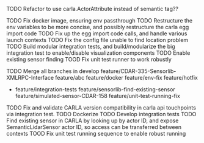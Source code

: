 TODO Refactor to use carla.ActorAttribute instead of semantic tag??

TODO Fix docker image, ensuring env passthrough
TODO Restructure the env variables to be more concise, and possibly restructure the carla egg import code
TODO Fix up the egg import code calls, and handle various launch contexts
TODO Fix the config file unable to find location problem
TODO Build modular integration tests, and build/modularize the big integration test to enable/disable visualization components
TODO Enable existing sensor finding
TOOD Fix unit test runner to work robustly


TODO Merge all branches in
develop
feature/CDAR-335-Sensorlib-XMLRPC-Interface
feature/abc
feature/docker
feature/env-fix
feature/hotfix
* feature/integration-tests
feature/sensorlib-find-existing-sensor
feature/simulated-sensor-CDAR-158
feature/unit-test-running-fix

TODO Fix and validate CARLA version compatibility in carla api touchpoints via integration test.
TODO Dockerize
TODO Develop integration tests
TODO Find existing sensor in CARLA by looking up by actor ID, and expose SemanticLidarSensor actor ID, so access can be transferred between contexts 
TOOD Fix unit test running sequence to enable robust running
